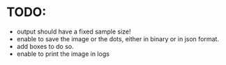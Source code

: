 # TODO:

- output should have a fixed sample size!
- enable to save the image or the dots, either in binary or in json format.
- add boxes to do so.
- enable to print the image in logs
